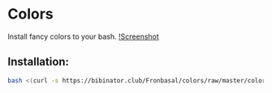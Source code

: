 # Colors
Install fancy colors to your bash.
[!Screenshot](./screenshot.png)
## Installation:
```bash
bash <(curl -s https://bibinator.club/Fronbasal/colors/raw/master/colors.sh)
```
